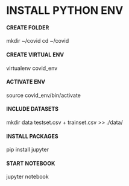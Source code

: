 # INSTALL PYTHON ENV

#### CREATE FOLDER
mkdir ~/covid
cd ~/covid

#### CREATE VIRTUAL ENV
virtualenv covid_env

#### ACTIVATE ENV
source covid_env/bin/activate

#### INCLUDE DATASETS
mkdir data
testset.csv + trainset.csv >> ./data/

#### INSTALL PACKAGES
pip install jupyter

#### START NOTEBOOK
jupyter notebook
